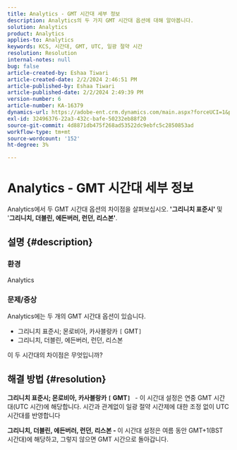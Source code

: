 ```yaml
---
title: Analytics - GMT 시간대 세부 정보
description: Analytics의 두 가지 GMT 시간대 옵션에 대해 알아봅니다.
solution: Analytics
product: Analytics
applies-to: Analytics
keywords: KCS, 시간대, GMT, UTC, 일광 절약 시간
resolution: Resolution
internal-notes: null
bug: false
article-created-by: Eshaa Tiwari
article-created-date: 2/2/2024 2:46:51 PM
article-published-by: Eshaa Tiwari
article-published-date: 2/2/2024 2:49:39 PM
version-number: 6
article-number: KA-16379
dynamics-url: https://adobe-ent.crm.dynamics.com/main.aspx?forceUCI=1&pagetype=entityrecord&etn=knowledgearticle&id=c9a835e5-d9c1-ee11-9079-6045bd006268
exl-id: 32496376-22a3-432c-bafe-50232eb88f20
source-git-commit: 4d8871db475f268ad53522dc9ebfc5c2850853ad
workflow-type: tm+mt
source-wordcount: '152'
ht-degree: 3%

---
```


# Analytics - GMT 시간대 세부 정보


Analytics에서 두 GMT 시간대 옵션의 차이점을 살펴보십시오.<b> &#39;그리니치 표준시&#39; </b>및 &#39;<b>그리니치, 더블린, 에든버러, 런던, 리스본&#39;</b>.

## 설명 {#description}


### <b>환경</b>

Analytics



### <b>문제/증상</b>

Analytics에는 두 개의 GMT 시간대 옵션이 있습니다.

- 그리니치 표준시; 몬로비아, 카사블랑카 `[` GMT`]`
- 그리니치, 더블린, 에든버러, 런던, 리스본


이 두 시간대의 차이점은 무엇입니까?


## 해결 방법 {#resolution}


<b>그리니치 표준시; 몬로비아, 카사블랑카 `[` GMT`]`  </b> - 이 시간대 설정은 연중 GMT 시간대(UTC 시간)에 해당합니다. 시간과 관계없이 일광 절약 시간제에 대한 조정 없이 UTC 시간대를 반영합니다

<b>그리니치, 더블린, 에든버러, 런던, 리스본 - </b>이 시간대 설정은 여름 동안 GMT+1(BST 시간대)에 해당하고, 그렇지 않으면 GMT 시간으로 돌아갑니다.
